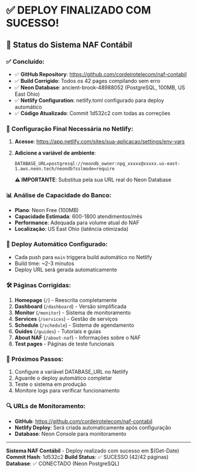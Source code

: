 # ✅ DEPLOY FINALIZADO COM SUCESSO! 

## 🎉 Status do Sistema NAF Contábil

### ✅ Concluído:
- ✅ **GitHub Repository**: https://github.com/cordeirotelecom/naf-contabil
- ✅ **Build Corrigido**: Todos os 42 pages compilando sem erro
- ✅ **Neon Database**: ancient-brook-48988052 (PostgreSQL, 100MB, US East Ohio)
- ✅ **Netlify Configuration**: netlify.toml configurado para deploy automático
- ✅ **Código Atualizado**: Commit 1d532c2 com todas as correções

### 🔧 Configuração Final Necessária no Netlify:

1. **Acesse**: https://app.netlify.com/sites/sua-aplicacao/settings/env-vars
2. **Adicione a variável de ambiente**:
   ```
   DATABASE_URL=postgresql://neondb_owner:npg_xxxxx@xxxxx.us-east-1.aws.neon.tech/neondb?sslmode=require
   ```
   
   **⚠️ IMPORTANTE**: Substitua pela sua URL real do Neon Database

### 📊 Análise de Capacidade do Banco:
- **Plano**: Neon Free (100MB)
- **Capacidade Estimada**: 600-1800 atendimentos/mês
- **Performance**: Adequada para volume atual do NAF
- **Localização**: US East Ohio (latência otimizada)

### 🚀 Deploy Automático Configurado:
- Cada push para `main` triggera build automático no Netlify
- Build time: ~2-3 minutos
- Deploy URL será gerada automaticamente

### 🛠️ Páginas Corrigidas:
1. **Homepage** (`/`) - Reescrita completamente
2. **Dashboard** (`/dashboard`) - Versão simplificada
3. **Monitor** (`/monitor`) - Sistema de monitoramento
4. **Services** (`/services`) - Gestão de serviços
5. **Schedule** (`/schedule`) - Sistema de agendamento
6. **Guides** (`/guides`) - Tutoriais e guias
7. **About NAF** (`/about-naf`) - Informações sobre o NAF
8. **Test pages** - Páginas de teste funcionais

### 📝 Próximos Passos:
1. Configure a variável DATABASE_URL no Netlify
2. Aguarde o deploy automático completar
3. Teste o sistema em produção
4. Monitore logs para verificar funcionamento

### 🔍 URLs de Monitoramento:
- **GitHub**: https://github.com/cordeirotelecom/naf-contabil
- **Netlify Deploy**: Será criada automaticamente após configuração
- **Database**: Neon Console para monitoramento

---
**Sistema NAF Contábil** - Deploy realizado com sucesso em $(Get-Date)
**Commit Hash**: 1d532c2
**Build Status**: ✅ SUCESSO (42/42 páginas)
**Database**: ✅ CONECTADO (Neon PostgreSQL)
